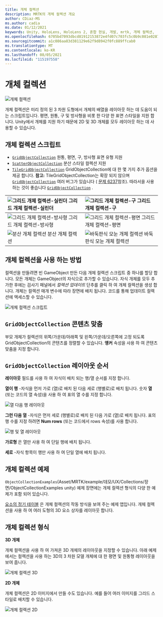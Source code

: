 ```yaml
---
title: 개체 컬렉션
description: MRTK의 개체 컬렉션 개요
author: CDiaz-MS
ms.author: cadia
ms.date: 01/12/2021
keywords: Unity, HoloLens, HoloLens 2, 혼합 현실, 개발, mrtk, 개체 컬렉션,
ms.openlocfilehash: 6705bd7093dbcd81912153872e4fd07c703fc5c0b9c081e0287589a7c8e959ac
ms.sourcegitcommit: a1c086aa83d381129e62f9d8942f0fc889ffcab0
ms.translationtype: MT
ms.contentlocale: ko-KR
ms.lasthandoff: 08/05/2021
ms.locfileid: "115197558"
---
```

# <a name="object-collection"></a>개체 컬렉션

![개체 컬렉션](../images/object-collection/MRTK_ObjectCollection_Main.jpg)

개체 컬렉션은 미리 정의 된 3 차원 도형에서 개체의 배열을 레이아웃 하는 데 도움이 되는 스크립트입니다. 평면, 원통, 구 및 방사형을 비롯 한 다양 한 표면 스타일을 지원 합니다. Unity에서 개체를 지원 하기 때문에 2D 및 3D 개체를 모두 레이아웃 하는 데 사용할 수 있습니다.

## <a name="object-collection-scripts"></a>개체 컬렉션 스크립트

- [`GridObjectCollection`](xref:Microsoft.MixedReality.Toolkit.Utilities.GridObjectCollection) 원통, 평면, 구, 방사형 표면 유형 지원
- [`ScatterObjectCollection`](xref:Microsoft.MixedReality.Toolkit.Utilities.ScatterObjectCollection) 분산 스타일 컬렉션 지원  
- [`TileGridObjectCollection`](xref:Microsoft.MixedReality.Toolkit.Utilities.TileGridObjectCollection) GridObjectCollection에 대 한 몇 가지 추가 옵션을 제공 합니다. **참고:** TileGridObjectCollection는 확장 되지 않으며 [`GridObjectCollection`](xref:Microsoft.MixedReality.Toolkit.Utilities.GridObjectCollection) 여러 버그가 있습니다 ( [문제 6237](https://github.com/microsoft/MixedRealityToolkit-Unity/issues/6237)참조). 따라서을 사용 하는 것이 좋습니다 [`GridObjectCollection`](xref:Microsoft.MixedReality.Toolkit.Utilities.GridObjectCollection) .

|![그리드 개체 컬렉션-실린더](../images/object-collection/MRTK_ObjectCollectionCylinder.png) 그리드 개체 컬렉션-실린더 | ![그리드 개체 컬렉션-구](../images/object-collection/MRTK_ObjectCollectionSphere.png) 그리드 개체 컬렉션-구 |
|:--- | :--- |
|![그리드 개체 컬렉션-방사형](../images/object-collection/MRTK_ObjectCollectionRadial.png) 그리드 개체 컬렉션-방사형 | ![그리드 개체 컬렉션-평면](../images/object-collection/MRTK_ObjectCollectionPlane.png) 그리드 개체 컬렉션-평면 |
|![분산 개체 컬렉션](../images/object-collection/MRTK_ObjectCollectionScattered.png) 분산 개체 컬렉션 | ![바둑판식 모눈 개체 컬렉션](../images/object-collection/MRTK_ObjectCollectionTileGrid.png) 바둑판식 모눈 개체 컬렉션 |

## <a name="how-to-use-an-object-collection"></a>개체 컬렉션을 사용 하는 방법

컬렉션을 만들려면 빈 GameObject 만든 다음 개체 컬렉션 스크립트 중 하나를 할당 합니다. 모든 개체는 GameObject의 자식으로 추가할 수 있습니다. 자식 개체를 모두 추가한 후에는 검사기 패널에서 *컬렉션 업데이트* 단추를 클릭 하 여 개체 컬렉션을 생성 합니다. 개체는 컬렉션 매개 변수에 따라 장면에 배치 됩니다. 코드를 통해 업데이트 컬렉션에 액세스할 수 있습니다.

![개체 컬렉션 스크립트](../images/object-collection/MRTK_ObjectCollectionScript.png)

## <a name="gridobjectcollection-content-alignment"></a>`GridObjectCollection` 콘텐츠 맞춤

부모 개체가 컬렉션의 위쪽/가운데/아래쪽 및 왼쪽/가운데/오른쪽에 고정 되도록 GridObjectCollection의 콘텐츠를 정렬할 수 있습니다. **앵커** 속성을 사용 하 여 콘텐츠 맞춤을 지정 합니다.

## <a name="gridobjectcollection-layout-order"></a>`GridObjectCollection` 레이아웃 순서

**레이아웃** 필드를 사용 하 여 자식이 배치 되는 행/열 순서를 지정 합니다.

**열이 행** -자식을 먼저 가로 (열)로 배치 된 다음 세로 (행별로)로 배치 됩니다. 숫자 **열** (또는 코드의 열 속성)을 사용 하 여 표의 열 수를 지정 합니다.

![열 다음 행 레이아웃](../images/object-collection/MRTK_ColumnThenRow.png)

**그런 다음 열** -자식은 먼저 세로 (행별로)로 배치 된 다음 가로 (열)로 배치 됩니다. 표의 행 수를 지정 하려면 **Num rows** (또는 코드에서 rows 속성)를 사용 합니다.

![행 및 열 레이아웃](../images/object-collection/MRTK_RowThenColumn.png)

**가로형** 은 열만 사용 하 여 단일 행에 배치 됩니다.

**세로** -자식 항목이 행만 사용 하 여 단일 열에 배치 됩니다.

## <a name="object-collection-examples"></a>개체 컬렉션 예제

`ObjectCollectionExamples`(Asset/MRTK/example/데모/UX/Collections/장면/ObjectCollectionExamples unity) 예제 장면에는 개체 컬렉션 형식의 다양 한 예제가 포함 되어 있습니다.

[요소의 정기 테이블](https://github.com/Microsoft/MRDesignLabs_Unity_PeriodicTable) 은 개체 컬렉션의 작동 방식을 보여 주는 예제 앱입니다. 개체 컬렉션을 사용 하 여 여러 도형의 3D 요소 상자를 레이아웃 합니다.

## <a name="object-collection-types"></a>개체 컬렉션 형식

**3D 개체**

개체 컬렉션을 사용 하 여 가져온 3D 개체의 레이아웃을 지정할 수 있습니다. 아래 예제에서는 컬렉션을 사용 하는 3D의 3 차원 모델 개체에 대 한 평면 및 원통형 레이아웃을 보여 줍니다.

![개체 컬렉션 3D](../images/object-collection/MRTK_ObjectCollection_3DObjects.jpg)

**2D 개체**

개체 컬렉션은 2D 이미지에서 만들 수도 있습니다. 예를 들어 여러 이미지를 그리드 스타일로 배치할 수 있습니다.

![개체 컬렉션 2D](../images/object-collection/MRTK_ObjectCollection_Layout_2DImages.jpg)
